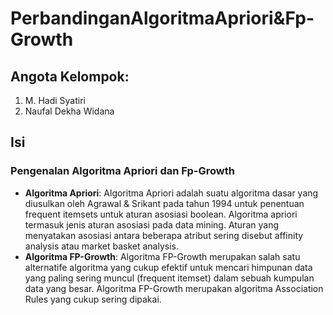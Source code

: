 # PerbandinganAlgoritmaApriori&Fp-Growth

## Angota Kelompok:
1. M. Hadi Syatiri
2. Naufal Dekha Widana

## Isi

### Pengenalan Algoritma Apriori dan Fp-Growth
- **Algoritma Apriori**: Algoritma Apriori adalah suatu algoritma dasar yang diusulkan oleh Agrawal & Srikant pada tahun 1994 untuk penentuan frequent itemsets untuk aturan asosiasi boolean. Algoritma apriori termasuk jenis aturan asosiasi pada data mining. Aturan yang menyatakan asosiasi antara beberapa atribut sering disebut affinity analysis atau market basket analysis.
- **Algoritma FP-Growth**: Algoritma FP-Growth merupakan salah satu alternatife algoritma yang cukup efektif untuk mencari himpunan data yang paling sering muncul (frequent itemset) dalam sebuah kumpulan data yang besar. Algoritma FP-Growth merupakan algoritma Association Rules yang cukup sering dipakai.
